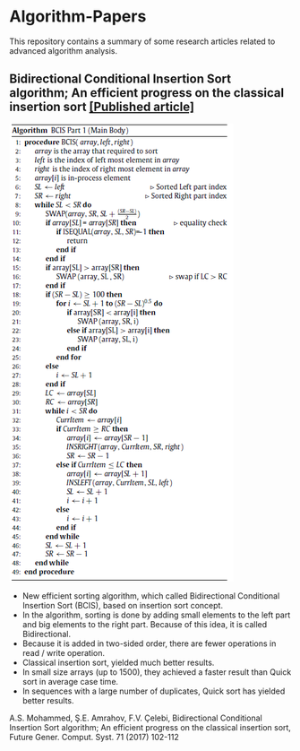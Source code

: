 # Algorithm-Papers
This repository contains a summary of some research articles related to advanced algorithm analysis.

## Bidirectional Conditional Insertion Sort algorithm; An efficient progress on the classical insertion sort [[Published article]](https://www.sciencedirect.com/science/article/pii/S0167739X17301711) 

![alt text](https://github.com/elitcenk/Algorithm-Papers/blob/master/bcis.PNG)

- New efficient sorting algorithm, which called Bidirectional Conditional Insertion Sort (BCIS), based on insertion sort concept.
- In the algorithm, sorting is done by adding small elements to the left part and big elements to the right part. Because of this idea, it is called Bidirectional.
- Because it is added in two-sided order, there are fewer operations in read / write operation.
- Classical insertion sort, yielded much better results.
- In small size arrays (up to 1500), they achieved a faster result than Quick sort in average case time.
- In sequences with a large number of duplicates, Quick sort has yielded better results.

A.S. Mohammed, Ş.E. Amrahov, F.V. Çelebi, Bidirectional Conditional Insertion Sort algorithm; An efficient progress on the classical insertion sort, Future Gener. Comput. Syst. 71 (2017) 102-112
